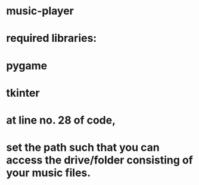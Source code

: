 # music-player

# required libraries:
# pygame
# tkinter

# at line no. 28 of code, 
# set the path such that you can access the drive/folder consisting of your music files.

